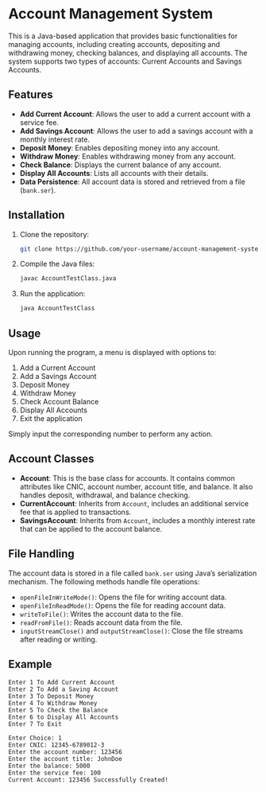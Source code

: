 # Account Management System

This is a Java-based application that provides basic functionalities for managing accounts, including creating accounts, depositing and withdrawing money, checking balances, and displaying all accounts. The system supports two types of accounts: Current Accounts and Savings Accounts.

## Features
- **Add Current Account**: Allows the user to add a current account with a service fee.
- **Add Savings Account**: Allows the user to add a savings account with a monthly interest rate.
- **Deposit Money**: Enables depositing money into any account.
- **Withdraw Money**: Enables withdrawing money from any account.
- **Check Balance**: Displays the current balance of any account.
- **Display All Accounts**: Lists all accounts with their details.
- **Data Persistence**: All account data is stored and retrieved from a file (`bank.ser`).

## Installation
1. Clone the repository:
    ```bash
    git clone https://github.com/your-username/account-management-system.git
    ```
2. Compile the Java files:
    ```bash
    javac AccountTestClass.java
    ```
3. Run the application:
    ```bash
    java AccountTestClass
    ```

## Usage
Upon running the program, a menu is displayed with options to:
1. Add a Current Account
2. Add a Savings Account
3. Deposit Money
4. Withdraw Money
5. Check Account Balance
6. Display All Accounts
7. Exit the application

Simply input the corresponding number to perform any action.

## Account Classes
- **Account**: This is the base class for accounts. It contains common attributes like CNIC, account number, account title, and balance. It also handles deposit, withdrawal, and balance checking.
- **CurrentAccount**: Inherits from `Account`, includes an additional service fee that is applied to transactions.
- **SavingsAccount**: Inherits from `Account`, includes a monthly interest rate that can be applied to the account balance.

## File Handling
The account data is stored in a file called `bank.ser` using Java’s serialization mechanism. The following methods handle file operations:
- `openFileInWriteMode()`: Opens the file for writing account data.
- `openFileInReadMode()`: Opens the file for reading account data.
- `writeToFile()`: Writes the account data to the file.
- `readFromFile()`: Reads account data from the file.
- `inputStreamClose()` and `outputStreamClose()`: Close the file streams after reading or writing.

## Example
```text
Enter 1 To Add Current Account
Enter 2 To Add a Saving Account
Enter 3 To Deposit Money 
Enter 4 To Withdraw Money 
Enter 5 To Check the Balance 
Enter 6 to Display All Accounts
Enter 7 To Exit

Enter Choice: 1
Enter CNIC: 12345-6789012-3
Enter the account number: 123456
Enter the account title: JohnDoe
Enter the balance: 5000
Enter the service fee: 100
Current Account: 123456 Successfully Created!
